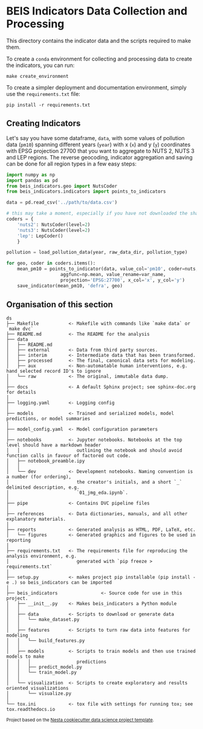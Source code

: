 # BEIS Indicators Data Collection and Processing

This directory contains the indicator data and the scripts required to make them.

To create a `conda` environment for collecting and processing data to create the indicators,
you can run:

```
make create_environment
```

To create a simpler deployment and documentation environment, simply use the `requirements.txt` file:

```
pip install -r requirements.txt
```

## Creating Indicators

Let's say you have some dataframe, `data`, with some values of pollution data (`pm10`) spanning different years (`year`) with x (`x`) and y (`y`) coordinates with EPSG projection 27700 that you want to aggregate to NUTS 2, NUTS 3 and LEP regions. The reverse geocoding, indicator aggregation and saving can be done for all region types in a few easy steps:


```python
import numpy as np
import pandas as pd
from beis_indicators.geo import NutsCoder
from beis_indicators.indicators import points_to_indicators

data = pd.read_csv('../path/to/data.csv')

# this may take a moment, especially if you have not downloaded the shapefiles
coders = {
    'nuts2': NutsCoder(level=2)
    'nuts3': NutsCoder(level=2)
    'lep': LepCoder()
    }

pollution = load_pollution_data(year, raw_data_dir, pollution_type)

for geo, coder in coders.items():
    mean_pm10 = points_to_indicator(data, value_col='pm10', coder=nuts,
                    aggfunc=np.mean, value_rename=var_name,
                    projection='EPSG:27700', x_col='x', y_col='y')
    save_indicator(mean_pm10, 'defra', geo)

```

## Organisation of this section

```
ds
├── Makefile           <- Makefile with commands like `make data` or `make dvc`
├── README.md          <- The README for the analysis
├── data
│   ├── README.md
│   ├── external       <- Data from third party sources.
│   ├── interim        <- Intermediate data that has been transformed.
│   ├── processed      <- The final, canonical data sets for modeling.
│   ├── aux            <- Non-automatable human interventions, e.g. hand selected record ID's to ignore
│   └── raw            <- The original, immutable data dump.
│
├── docs               <- A default Sphinx project; see sphinx-doc.org for details
│
├── logging.yaml       <- Logging config
│
├── models             <- Trained and serialized models, model predictions, or model summaries
│
├── model_config.yaml  <- Model configuration parameters
│
├── notebooks          <- Jupyter notebooks. Notebooks at the top level should have a markdown header
│   │                     outlining the notebook and should avoid function calls in favour of factored out code.
│   ├── notebook_preamble.ipy
│   │
│   └── dev            <- Development notebooks. Naming convention is a number (for ordering),
│                         the creator's initials, and a short `_` delimited description, e.g.
│                         `01_jmg_eda.ipynb`.
│
├── pipe               <- Contains DVC pipeline files
│
├── references         <- Data dictionaries, manuals, and all other explanatory materials.
│
├── reports            <- Generated analysis as HTML, PDF, LaTeX, etc.
│   └── figures        <- Generated graphics and figures to be used in reporting
│
├── requirements.txt   <- The requirements file for reproducing the analysis environment, e.g.
│                         generated with `pip freeze > requirements.txt`
│
├── setup.py           <- makes project pip installable (pip install -e .) so beis_indicators can be imported
│
├── beis_indicators                <- Source code for use in this project.
│   ├── __init__.py    <- Makes beis_indicators a Python module
│   │
│   ├── data           <- Scripts to download or generate data
│   │   └── make_dataset.py
│   │
│   ├── features       <- Scripts to turn raw data into features for modeling
│   │   └── build_features.py
│   │
│   ├── models         <- Scripts to train models and then use trained models to make
│   │   │                 predictions
│   │   ├── predict_model.py
│   │   └── train_model.py
│   │
│   └── visualization  <- Scripts to create exploratory and results oriented visualizations
│       └── visualize.py
│
└── tox.ini            <- tox file with settings for running tox; see tox.readthedocs.io
```

<p><small>Project based on the <a target="_blank" href="https://github.com/nestauk/cookiecutter-data-science-nesta">Nesta cookiecutter data science project template</a>.</small></p>
